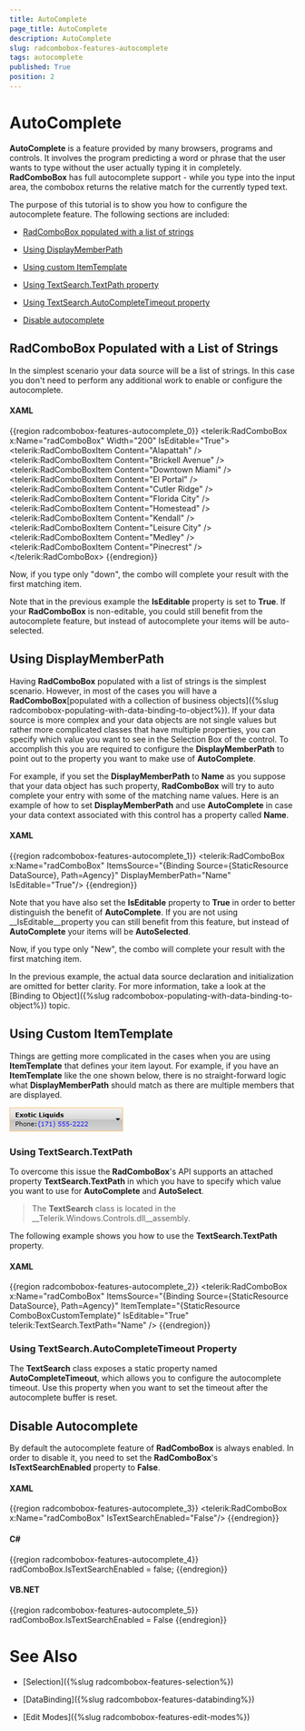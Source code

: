 ```yaml
---
title: AutoComplete
page_title: AutoComplete
description: AutoComplete
slug: radcombobox-features-autocomplete
tags: autocomplete
published: True
position: 2
---
```


# AutoComplete



__AutoComplete__ is a feature provided by many browsers, programs and controls. It involves the program predicting a word or phrase that the user wants to type without the user actually typing it in completely. __RadComboBox__ has full autocomplete support - while you type into the input area, the combobox returns the relative match for the currently typed text.

The purpose of this tutorial is to show you how to configure the autocomplete feature. The following sections are included:

* [RadComboBox populated with a list of strings](#radcombobox-populated-with-a-list-of-strings)

* [Using DisplayMemberPath](#using-displaymemberpath)

* [Using custom ItemTemplate](#using-custom-itemtemplate)

* [Using TextSearch.TextPath property](#using-textsearch.textpath)

* [Using TextSearch.AutoCompleteTimeout property](#using-textsearch.autocompletetimeout-property)

* [Disable autocomplete](#disable-autocomplete)

## RadComboBox Populated with a List of Strings

In the simplest scenario your data source will be a list of strings. In this case you don't need to perform any additional work to enable or configure the autocomplete.

#### __XAML__

{{region radcombobox-features-autocomplete_0}}
	<telerik:RadComboBox x:Name="radComboBox" Width="200" IsEditable="True">
	    <telerik:RadComboBoxItem Content="Alapattah" />
	    <telerik:RadComboBoxItem Content="Brickell Avenue" />
	    <telerik:RadComboBoxItem Content="Downtown Miami" />
	    <telerik:RadComboBoxItem Content="El Portal" />
	    <telerik:RadComboBoxItem Content="Cutler Ridge" />
	    <telerik:RadComboBoxItem Content="Florida City" />
	    <telerik:RadComboBoxItem Content="Homestead" />
	    <telerik:RadComboBoxItem Content="Kendall" />
	    <telerik:RadComboBoxItem Content="Leisure City" />
	    <telerik:RadComboBoxItem Content="Medley" />
	    <telerik:RadComboBoxItem Content="Pinecrest" />
	</telerik:RadComboBox>
	{{endregion}}



Now, if you type only "down", the combo will complete your result with the first matching item.



Note that in the previous example the __IsEditable__ property is set to __True__. If your __RadComboBox__ is non-editable, you could still benefit from the autocomplete feature, but instead of autocomplete your items will be auto-selected.

## Using DisplayMemberPath

Having __RadComboBox__ populated with a list of strings is the simplest scenario. However, in most of the cases you will have a __RadComboBox__[populated with a collection of business objects]({%slug radcombobox-populating-with-data-binding-to-object%}). If your data source is more complex and your data objects are not single values but rather more complicated classes that have multiple properties, you can specify which value you want to see in the Selection Box of the control. To accomplish this you are required to configure the __DisplayMemberPath__ to point out to the property you want to make use of __AutoComplete__.

For example, if you set the __DisplayMemberPath__ to __Name__ as you suppose that your data object has such property, __RadComboBox__ will try to auto complete your entry with some of the matching name values. Here is an example of how to set __DisplayMemberPath__ and use __AutoComplete__ in case your data context associated with this control has a property called __Name__.

#### __XAML__

{{region radcombobox-features-autocomplete_1}}
	<telerik:RadComboBox x:Name="radComboBox" ItemsSource="{Binding Source={StaticResource DataSource}, Path=Agency}" DisplayMemberPath="Name" IsEditable="True"/>
	{{endregion}}



Note that you have also set the __IsEditable__ property to __True__ in order to better distinguish the benefit of __AutoComplete__. If you are not using __IsEditable__property you can still benefit from this feature, but instead of __AutoComplete__ your items will be __AutoSelected__.
        

Now, if you type only "New", the combo will complete your result with the first matching item.
        



In the previous example, the actual data source declaration and initialization are omitted for better clarity. For more information, take a look at the [Binding to Object]({%slug radcombobox-populating-with-data-binding-to-object%}) topic.

## Using Custom ItemTemplate

Things are getting more complicated in the cases when you are using __ItemTemplate__ that defines your item layout. For example, if you have an __ItemTemplate__ like the one shown below, there is no straight-forward logic what __DisplayMemberPath__ should match as there are multiple members that are displayed.

![](images/RadComboBox_Features_AutoComplete_030.png)

### Using TextSearch.TextPath

To overcome this issue the __RadComboBox__'s API supports an attached property __TextSearch.TextPath__ in which you have to specify which value you want to use for __AutoComplete__ and __AutoSelect__. 

>The __TextSearch__ class is located in the __Telerik.Windows.Controls.dll__assembly.

The following example shows you how to use the __TextSearch.TextPath__ property.

#### __XAML__

{{region radcombobox-features-autocomplete_2}}
	<telerik:RadComboBox x:Name="radComboBox" 
	                     ItemsSource="{Binding Source={StaticResource DataSource}, Path=Agency}" 
	                     ItemTemplate="{StaticResource ComboBoxCustomTemplate}" IsEditable="True" 
	                     telerik:TextSearch.TextPath="Name" />
	{{endregion}}



### Using TextSearch.AutoCompleteTimeout Property

The __TextSearch__ class exposes a static property named __AutoCompleteTimeout__, which allows you to configure the autocomplete timeout. Use this property when you want to set the timeout after the autocomplete buffer is reset.

## Disable Autocomplete

By default the autocomplete feature of __RadComboBox__ is always enabled. In order to disable it, you need to set the __RadComboBox__'s __IsTextSearchEnabled__ property to __False__.

#### __XAML__

{{region radcombobox-features-autocomplete_3}}
	<telerik:RadComboBox x:Name="radComboBox" IsTextSearchEnabled="False"/>
	{{endregion}}



#### __C#__

{{region radcombobox-features-autocomplete_4}}
	radComboBox.IsTextSearchEnabled = false;
	{{endregion}}



#### __VB.NET__

{{region radcombobox-features-autocomplete_5}}
	radComboBox.IsTextSearchEnabled = False
	{{endregion}}



# See Also

 * [Selection]({%slug radcombobox-features-selection%})

 * [DataBinding]({%slug radcombobox-features-databinding%})

 * [Edit Modes]({%slug radcombobox-features-edit-modes%})
